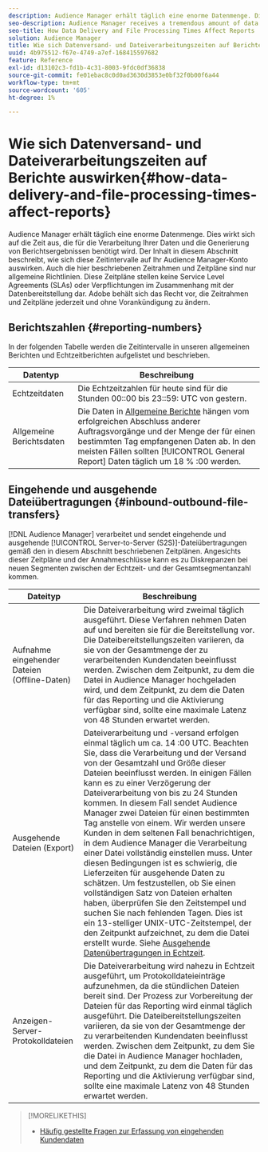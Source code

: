 ```yaml
---
description: Audience Manager erhält täglich eine enorme Datenmenge. Dies wirkt sich auf die Zeit aus, die für die Verarbeitung Ihrer Daten und die Generierung von Berichtsergebnissen benötigt wird. Der Inhalt in diesem Abschnitt beschreibt, wie sich diese Zeitintervalle auf Ihr Audience Manager-Konto auswirken. Auch die hier beschriebenen Zeitrahmen und Zeitpläne sind nur allgemeine Richtlinien. Diese Zeitpläne stellen keine Service Level Agreements (SLAs) oder Verpflichtungen im Zusammenhang mit der Datenbereitstellung dar. Adobe behält sich das Recht vor, die Zeitrahmen und Zeitpläne jederzeit und ohne Vorankündigung zu ändern.
seo-description: Audience Manager receives a tremendous amount of data every day. This affects the amount of time it takes to process your data and generate report results. The content in this section describes how these time intervals affect your Audience Manager account. Also, the time frames and schedules described here are general guidelines only. These schedules do not constitute Service-Level Agreements (SLAs) or commitments related to data delivery. Adobe reserves the right to change the time frames and schedules at any time without notice.
seo-title: How Data Delivery and File Processing Times Affect Reports
solution: Audience Manager
title: Wie sich Datenversand- und Dateiverarbeitungszeiten auf Berichte auswirken
uuid: 4b975512-f67e-4749-a7ef-168415597682
feature: Reference
exl-id: d13102c3-fd1b-4c31-8003-9fdc0df36838
source-git-commit: fe01ebac8c0d0ad3630d3853e0bf32f0b00f6a44
workflow-type: tm+mt
source-wordcount: '605'
ht-degree: 1%

---
```


# Wie sich Datenversand- und Dateiverarbeitungszeiten auf Berichte auswirken{#how-data-delivery-and-file-processing-times-affect-reports}

Audience Manager erhält täglich eine enorme Datenmenge. Dies wirkt sich auf die Zeit aus, die für die Verarbeitung Ihrer Daten und die Generierung von Berichtsergebnissen benötigt wird. Der Inhalt in diesem Abschnitt beschreibt, wie sich diese Zeitintervalle auf Ihr Audience Manager-Konto auswirken. Auch die hier beschriebenen Zeitrahmen und Zeitpläne sind nur allgemeine Richtlinien. Diese Zeitpläne stellen keine Service Level Agreements (SLAs) oder Verpflichtungen im Zusammenhang mit der Datenbereitstellung dar. Adobe behält sich das Recht vor, die Zeitrahmen und Zeitpläne jederzeit und ohne Vorankündigung zu ändern.

## Berichtszahlen {#reporting-numbers}

<!-- 

c_reporting_file_transfer_timeframe.xml

 -->

In der folgenden Tabelle werden die Zeitintervalle in unseren allgemeinen Berichten und Echtzeitberichten aufgelistet und beschrieben.


| Datentyp | Beschreibung |
|---|---|
| Echtzeitdaten | Die Echtzeitzahlen für heute sind für die Stunden 00::00 bis 23::59: UTC von gestern. |
| Allgemeine Berichtsdaten | Die Daten in [Allgemeine Berichte](../reporting/general-reports.md#general-reports-overview) hängen vom erfolgreichen Abschluss anderer Auftragsvorgänge und der Menge der für einen bestimmten Tag empfangenen Daten ab. In den meisten Fällen sollten [!UICONTROL General Report] Daten täglich um 18 % :00 werden. |

## Eingehende und ausgehende Dateiübertragungen {#inbound-outbound-file-transfers}

[!DNL Audience Manager] verarbeitet und sendet eingehende und ausgehende [!UICONTROL Server-to-Server (S2S)]-Dateiübertragungen gemäß den in diesem Abschnitt beschriebenen Zeitplänen. Angesichts dieser Zeitpläne und der Annahmeschlüsse kann es zu Diskrepanzen bei neuen Segmenten zwischen der Echtzeit- und der Gesamtsegmentanzahl kommen.

| Dateityp | Beschreibung |
|---|---|
| Aufnahme eingehender Dateien (Offline-Daten) | Die Dateiverarbeitung wird zweimal täglich ausgeführt. Diese Verfahren nehmen Daten auf und bereiten sie für die Bereitstellung vor. Die Dateibereitstellungszeiten variieren, da sie von der Gesamtmenge der zu verarbeitenden Kundendaten beeinflusst werden. Zwischen dem Zeitpunkt, zu dem die Datei in Audience Manager hochgeladen wird, und dem Zeitpunkt, zu dem die Daten für das Reporting und die Aktivierung verfügbar sind, sollte eine maximale Latenz von 48 Stunden erwartet werden. |
| Ausgehende Dateien (Export) | Dateiverarbeitung und -versand erfolgen einmal täglich um ca. 14 :00 UTC. Beachten Sie, dass die Verarbeitung und der Versand von der Gesamtzahl und Größe dieser Dateien beeinflusst werden. In einigen Fällen kann es zu einer Verzögerung der Dateiverarbeitung von bis zu 24 Stunden kommen. In diesem Fall sendet Audience Manager zwei Dateien für einen bestimmten Tag anstelle von einem. Wir werden unsere Kunden in dem seltenen Fall benachrichtigen, in dem Audience Manager die Verarbeitung einer Datei vollständig einstellen muss. Unter diesen Bedingungen ist es schwierig, die Lieferzeiten für ausgehende Daten zu schätzen. Um festzustellen, ob Sie einen vollständigen Satz von Dateien erhalten haben, überprüfen Sie den Zeitstempel und suchen Sie nach fehlenden Tagen. Dies ist ein 13-stelliger UNIX-UTC-Zeitstempel, der den Zeitpunkt aufzeichnet, zu dem die Datei erstellt wurde. Siehe [Ausgehende Datenübertragungen in Echtzeit](../integration/receiving-audience-data/real-time-outbound-transfers/real-time-outbound-transfers.md). |
| Anzeigen-Server-Protokolldateien | Die Dateiverarbeitung wird nahezu in Echtzeit ausgeführt, um Protokolldateieinträge aufzunehmen, da die stündlichen Dateien bereit sind. Der Prozess zur Vorbereitung der Dateien für das Reporting wird einmal täglich ausgeführt. Die Dateibereitstellungszeiten variieren, da sie von der Gesamtmenge der zu verarbeitenden Kundendaten beeinflusst werden. Zwischen dem Zeitpunkt, zu dem Sie die Datei in Audience Manager hochladen, und dem Zeitpunkt, zu dem die Daten für das Reporting und die Aktivierung verfügbar sind, sollte eine maximale Latenz von 48 Stunden erwartet werden. |

>[!MORELIKETHIS]
>
>* [Häufig gestellte Fragen zur Erfassung von eingehenden Kundendaten](../faq/faq-inbound-data-ingestion.md)

